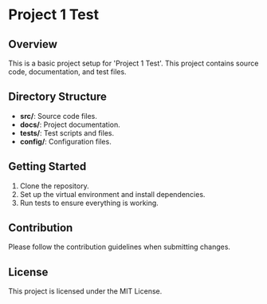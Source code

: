 # Project 1 Test

## Overview
This is a basic project setup for 'Project 1 Test'. This project contains source code, documentation, and test files.

## Directory Structure
- **src/**: Source code files.
- **docs/**: Project documentation.
- **tests/**: Test scripts and files.
- **config/**: Configuration files.

## Getting Started
1. Clone the repository.
2. Set up the virtual environment and install dependencies.
3. Run tests to ensure everything is working.

## Contribution
Please follow the contribution guidelines when submitting changes.

## License
This project is licensed under the MIT License.
